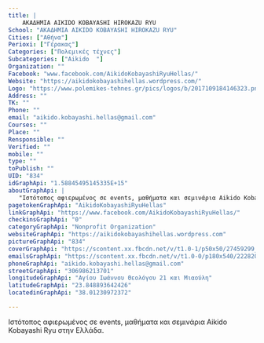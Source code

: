 ```yaml
---
title: |
    ΑΚΑΔΗΜΙΑ AIKIDO KOBAYASHI HIROKAZU RYU
School: "ΑΚΑΔΗΜΙΑ AIKIDO KOBAYASHI HIROKAZU RYU"
Cities: ["Αθήνα"]
Perioxi: ["Γέρακας"]
Categories: ["Πολεμικές τέχνες"]
Subcategories: ["Aikido  "]
Organization: ""
Facebook: "www.facebook.com/AikidoKobayashiRyuHellas/"
Website: "https://aikidokobayashihellas.wordpress.com/"
Logo: "https://www.polemikes-tehnes.gr/pics/logos/b/2017109184146323.png"
Address: ""
TK: ""
Phone: ""
email: "aikido.kobayashi.hellas@gmail.com"
Courses: ""
Place: ""
Rensponsible: ""
Verified: ""
mobile: ""
type: ""
toPublish: ""
UID: "834"
idGraphApi: "1.58845495145335E+15"
aboutGraphApi: | 
   "Ιστότοπος αφιερωμένος σε events, μαθήματα και σεμινάρια Aikido Kobayashi Ryu στην Ελλάδα."
pagetokenGraphApi: "AikidoKobayashiRyuHellas"
linkGraphApi: "https://www.facebook.com/AikidoKobayashiRyuHellas/"
checkinsGraphApi: "0"
categoryGraphApi: "Nonprofit Organization"
websiteGraphApi: "https://aikidokobayashihellas.wordpress.com"
pictureGraphApi: "834"
coverGraphApi: "https://scontent.xx.fbcdn.net/v/t1.0-1/p50x50/27459299_1832383393727172_2142287718237278009_n.png?oh=d2b8d40b9717dc880eb84b9f366e5b0b&amp;oe=5B3A8DC9"
emailsGraphApi: "https://scontent.xx.fbcdn.net/v/t1.0-0/p180x540/22282072_1784661368499375_5863145932526484088_n.jpg?oh=988143ec68b85d6d26bc16255f0959ad&amp;oe=5AFFD8CC"
phoneGraphApi: "aikido.kobayashi.hellas@gmail.com"
streetGraphApi: "306986213701"
longitudeGraphApi: "Αγίου Ιωάννου Θεολόγου 21 και Μιαούλη"
latitudeGraphApi: "23.848893642426"
locatedinGraphApi: "38.01230972372"

---
```


Ιστότοπος αφιερωμένος σε events, μαθήματα και σεμινάρια Aikido Kobayashi Ryu στην Ελλάδα.


